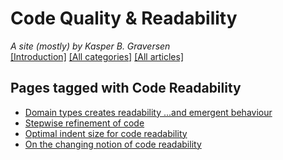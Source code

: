 ﻿# Code Quality & Readability
*A site (mostly) by Kasper B. Graversen*
<br>[[Introduction]](https://github.com/kbilsted/CodeQualityAndReadability) [[All categories]](https://github.com/kbilsted/CodeQualityAndReadability/blob/master/AllTags.md) [[All articles]](https://github.com/kbilsted/CodeQualityAndReadability/blob/master/AllArticles.md)

## Pages tagged with **Code Readability**

* [Domain types creates readability ...and emergent behaviour](../Articles/Design/DomainTypeAndEmergentBehaviour.md)
* [Stepwise refinement of code](../Articles/Design/StepwiseRefinementOfCode.md)
* [Optimal indent size for code readability](../Articles/Readability/OptimalIndentSizeForCodeReadability.md)
* [On the changing notion of code readability](../Articles/Readability/TheChangingNotionOfReadability.md)



